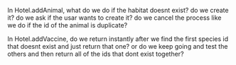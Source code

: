 In Hotel.addAnimal, what do we do if the habitat doesnt exist? do we create it? do we ask if the usar wants to create it? do we cancel the process like we do if the id of the animal is duplicate?

In Hotel.addVaccine, do we return instantly after we find the first species id that doesnt exist and just return that one? or do we keep going and test the others and then return all of the ids that dont exist together?